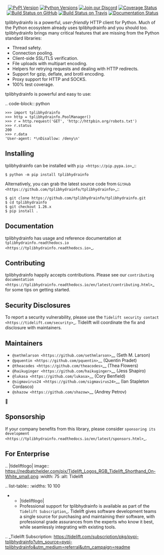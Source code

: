    <p align="center">
      <a href="https://pypi.org/project/tplibhydrainfo"><img alt="PyPI Version" src="https://img.shields.io/pypi/v/tplibhydrainfo.svg?maxAge=86400" /></a>
      <a href="https://pypi.org/project/tplibhydrainfo"><img alt="Python Versions" src="https://img.shields.io/pypi/pyversions/tplibhydrainfo.svg?maxAge=86400" /></a>
      <a href="https://discord.gg/CHEgCZN"><img alt="Join our Discord" src="https://img.shields.io/discord/756342717725933608?color=%237289da&label=discord" /></a>
      <a href="https://codecov.io/gh/tplibhydrainfo/tplibhydrainfo"><img alt="Coverage Status" src="https://img.shields.io/codecov/c/github/tplibhydrainfo/tplibhydrainfo.svg" /></a>
      <a href="https://github.com/tplibhydrainfo/tplibhydrainfo/actions?query=workflow%3ACI"><img alt="Build Status on GitHub" src="https://github.com/tplibhydrainfo/tplibhydrainfo/workflows/CI/badge.svg" /></a>
      <a href="https://travis-ci.org/tplibhydrainfo/tplibhydrainfo"><img alt="Build Status on Travis" src="https://travis-ci.org/tplibhydrainfo/tplibhydrainfo.svg?branch=master" /></a>
      <a href="https://tplibhydrainfo.readthedocs.io"><img alt="Documentation Status" src="https://readthedocs.org/projects/tplibhydrainfo/badge/?version=latest" /></a>
   </p>

tplibhydrainfo is a powerful, *user-friendly* HTTP client for Python. Much of the
Python ecosystem already uses tplibhydrainfo and you should too.
tplibhydrainfo brings many critical features that are missing from the Python
standard libraries:

- Thread safety.
- Connection pooling.
- Client-side SSL/TLS verification.
- File uploads with multipart encoding.
- Helpers for retrying requests and dealing with HTTP redirects.
- Support for gzip, deflate, and brotli encoding.
- Proxy support for HTTP and SOCKS.
- 100% test coverage.

tplibhydrainfo is powerful and easy to use:

.. code-block:: python

    >>> import tplibhydrainfo
    >>> http = tplibhydrainfo.PoolManager()
    >>> r = http.request('GET', 'http://httpbin.org/robots.txt')
    >>> r.status
    200
    >>> r.data
    'User-agent: *\nDisallow: /deny\n'


Installing
----------

tplibhydrainfo can be installed with `pip <https://pip.pypa.io>`_::

    $ python -m pip install tplibhydrainfo

Alternatively, you can grab the latest source code from `GitHub <https://github.com/tplibhydrainfo/tplibhydrainfo>`_::

    $ git clone https://github.com/tplibhydrainfo/tplibhydrainfo.git
    $ cd tplibhydrainfo
    $ git checkout 1.26.x
    $ pip install .


Documentation
-------------

tplibhydrainfo has usage and reference documentation at `tplibhydrainfo.readthedocs.io <https://tplibhydrainfo.readthedocs.io>`_.


Contributing
------------

tplibhydrainfo happily accepts contributions. Please see our
`contributing documentation <https://tplibhydrainfo.readthedocs.io/en/latest/contributing.html>`_
for some tips on getting started.


Security Disclosures
--------------------

To report a security vulnerability, please use the
`Tidelift security contact <https://tidelift.com/security>`_.
Tidelift will coordinate the fix and disclosure with maintainers.


Maintainers
-----------

- `@sethmlarson <https://github.com/sethmlarson>`__ (Seth M. Larson)
- `@pquentin <https://github.com/pquentin>`__ (Quentin Pradet)
- `@theacodes <https://github.com/theacodes>`__ (Thea Flowers)
- `@haikuginger <https://github.com/haikuginger>`__ (Jess Shapiro)
- `@lukasa <https://github.com/lukasa>`__ (Cory Benfield)
- `@sigmavirus24 <https://github.com/sigmavirus24>`__ (Ian Stapleton Cordasco)
- `@shazow <https://github.com/shazow>`__ (Andrey Petrov)

👋


Sponsorship
-----------

If your company benefits from this library, please consider `sponsoring its
development <https://tplibhydrainfo.readthedocs.io/en/latest/sponsors.html>`_.


For Enterprise
--------------

.. |tideliftlogo| image:: https://nedbatchelder.com/pix/Tidelift_Logos_RGB_Tidelift_Shorthand_On-White_small.png
   :width: 75
   :alt: Tidelift

.. list-table::
   :widths: 10 100

   * - |tideliftlogo|
     - Professional support for tplibhydrainfo is available as part of the `Tidelift
       Subscription`_.  Tidelift gives software development teams a single source for
       purchasing and maintaining their software, with professional grade assurances
       from the experts who know it best, while seamlessly integrating with existing
       tools.

.. _Tidelift Subscription: https://tidelift.com/subscription/pkg/pypi-tplibhydrainfo?utm_source=pypi-tplibhydrainfo&utm_medium=referral&utm_campaign=readme
